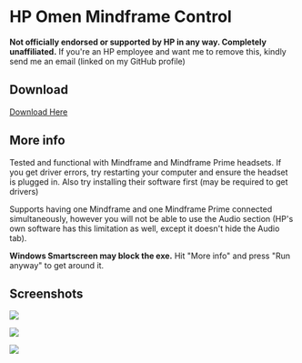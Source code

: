 # HP Omen Mindframe Control

**Not officially endorsed or supported by HP in any way. Completely unaffiliated.** If you're an HP employee and want me to remove this, kindly send me an email (linked on my GitHub profile)

## Download

[Download Here](https://github.com/itsmeow/HPOmenMindframeControl/releases)

## More info

Tested and functional with Mindframe and Mindframe Prime headsets. If you get driver errors, try restarting your computer and ensure the headset is plugged in. Also try installing their software first (may be required to get drivers)

Supports having one Mindframe and one Mindframe Prime connected simultaneously, however you will not be able to use the Audio section (HP's own software has this limitation as well, except it doesn't hide the Audio tab).

**Windows Smartscreen may block the exe.** Hit "More info" and press "Run anyway" to get around it.

## Screenshots

![](https://i.imgur.com/XMK6SM9.png)

![](https://i.imgur.com/lzGeqpH.png)

![](https://i.imgur.com/1VfpX0c.png)
